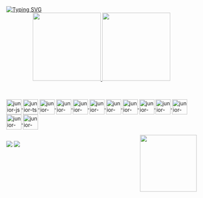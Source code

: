 

<div>
<a href="https://git.io/typing-svg"><img src="https://readme-typing-svg.herokuapp.com?font=Fira+Code&size=30&duration=4000&pause=1000&color=F74322&width=435&lines=Ol%C3%A1.+Junior+aqui!;Seja+bem-vindo!" alt="Typing SVG" /></a>
</div>

<div align="center">
  <a href="https://github.com/junior-zip">
  <img height="180em" src="https://github-readme-stats.vercel.app/api?username=junior-zip&show_icons=true&theme=dracula"/>
  <img height="180em" src="https://github-readme-stats.vercel.app/api/top-langs/?username=junior-zip&layout=compact&langs_count=7&theme=dracula"/>
</div>


##
<div style="display: inline_block"><br> 

          
        
  <img align= "center" alt="junior-js" heigth="30" width="40" src="https://cdn.jsdelivr.net/gh/devicons/devicon/icons/javascript/javascript-original.svg" />
  <img align= "center" alt="junior-ts" heigth="30" width="40" src="https://cdn.jsdelivr.net/gh/devicons/devicon/icons/typescript/typescript-plain.svg" />
  <img align= "center" alt="junior-node" heigth="30" width="40" src="https://cdn.jsdelivr.net/gh/devicons/devicon/icons/nodejs/nodejs-original.svg" />
  <img align= "center" alt="junior-express" heigth="30" width="40" src="https://cdn.jsdelivr.net/gh/devicons/devicon/icons/express/express-original.svg"/>
  <img align= "center" alt="junior-sequelize" heigth="30" width="40" src="https://cdn.jsdelivr.net/gh/devicons/devicon/icons/sequelize/sequelize-original.svg" />
  <img align= "center" alt="junior-tableau" heigth="30" width="40" src="https://www.svgrepo.com/show/354428/tableau-icon.svg"/>
  <img align= "center" alt="junior-mongo" heigth="30" width="40" src="https://cdn.jsdelivr.net/gh/devicons/devicon@latest/icons/mongodb/mongodb-original.svg" />
  <img align= "center" alt="junior-python" heigth="30" width="40" src="https://cdn.jsdelivr.net/gh/devicons/devicon/icons/python/python-original.svg" />
  <img align= "center" alt="junior-pandas" heigth="30" width="40" src="https://cdn.jsdelivr.net/gh/devicons/devicon/icons/pandas/pandas-original.svg" />
  <img align= "center" alt="junior-mysql" heigth="30" width="40" src="https://cdn.jsdelivr.net/gh/devicons/devicon/icons/mysql/mysql-original.svg" />
  <img align= "center" alt="junior-npm" heigth="30" width="40" src="https://cdn.jsdelivr.net/gh/devicons/devicon/icons/npm/npm-original-wordmark.svg" /> 
  <img align= "center" alt="junior-java" heigth="30" width="40" src="https://cdn.jsdelivr.net/gh/devicons/devicon/icons/java/java-original.svg" />
  <img align= "center" alt="junior-spring" heigth="30" width="40" src="https://cdn.jsdelivr.net/gh/devicons/devicon/icons/spring/spring-original.svg" />




 <a href="https://github.com/junior-zip" target="_blank" ><img align="right" src="https://cdn.discordapp.com/attachments/532009897257074688/1133435836558495805/imagem2.gif" height="150">
</div>
<p>


##
<div>
  <a href="https://instagram.com/junior.zip" target="_blank"><img src="https://img.shields.io/badge/-Instagram-%23E4405F?style=for-the-badge&logo=instagram&logoColor=white" target="_blank"></a>
  <a href="https://www.linkedin.com/in/junior-teixeira" target="_blank"><img src="https://img.shields.io/badge/-LinkedIn-%230077B5?style=for-the-badge&logo=linkedin&logoColor=white" target="_blank"></a> 
</div>

                

